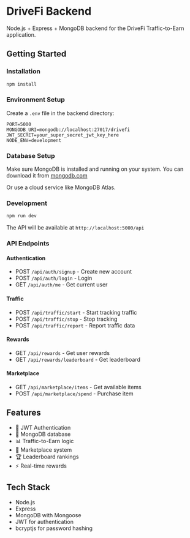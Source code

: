 # DriveFi Backend

Node.js + Express + MongoDB backend for the DriveFi Traffic-to-Earn application.

## Getting Started

### Installation

```bash
npm install
```

### Environment Setup

Create a `.env` file in the backend directory:

```env
PORT=5000
MONGODB_URI=mongodb://localhost:27017/drivefi
JWT_SECRET=your_super_secret_jwt_key_here
NODE_ENV=development
```

### Database Setup

Make sure MongoDB is installed and running on your system. You can download it from [mongodb.com](https://www.mongodb.com/try/download/community)

Or use a cloud service like MongoDB Atlas.

### Development

```bash
npm run dev
```

The API will be available at `http://localhost:5000/api`

### API Endpoints

#### Authentication
- POST `/api/auth/signup` - Create new account
- POST `/api/auth/login` - Login
- GET `/api/auth/me` - Get current user

#### Traffic
- POST `/api/traffic/start` - Start tracking traffic
- POST `/api/traffic/stop` - Stop tracking
- POST `/api/traffic/report` - Report traffic data

#### Rewards
- GET `/api/rewards` - Get user rewards
- GET `/api/rewards/leaderboard` - Get leaderboard

#### Marketplace
- GET `/api/marketplace/items` - Get available items
- POST `/api/marketplace/spend` - Purchase item

## Features

- 🔐 JWT Authentication
- 💾 MongoDB database
- 📊 Traffic-to-Earn logic
- 🎁 Marketplace system
- 🏆 Leaderboard rankings
- ⚡ Real-time rewards

## Tech Stack

- Node.js
- Express
- MongoDB with Mongoose
- JWT for authentication
- bcryptjs for password hashing

